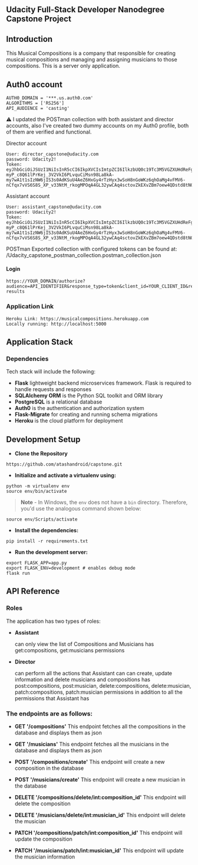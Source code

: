 Udacity Full-Stack Developer Nanodegree Capstone Project
-----

## Introduction

This Musical Compositions is a company that responsible for creating musical compositions and managing and assigning musicians to those compositions.
This is a server only application.

## Auth0 account
```
AUTH0_DOMAIN = '***.us.auth0.com'
ALGORITHMS = ['RS256']
API_AUDIENCE = 'casting'
```
⚠️ I updated the POSTman collection with both assistant and director accounts, also I've created two dummy accounts on my Auth0 profile, both of them are verified and functional.

Director account
```
User: director_capstone@udacity.com
password: Udacity2!
Token:
eyJhbGciOiJSUzI1NiIsInR5cCI6IkpXVCIsImtpZCI6IlkzbUQ0c19Tc3M5VGZXUHdReFgxMCJ9.eyJpc3MiOiJodHRwczovL2F0YXNoLnVzLmF1dGgwLmNvbS8iLCJzdWIiOiJhdXRoMHw2MGY0NDk2MjhjYjIxMjAwNjk3MmM5N2MiLCJhdWQiOiJjYXN0aW5nIiwiaWF0IjoxNjI2NzE2NDAwLCJleHAiOjE2MjY4MDI4MDAsImF6cCI6IkZKTUVGaERCTHRzOEZaSXN3ejZOU3VIUGVyYzdEaFJ1Iiwic2NvcGUiOiIiLCJwZXJtaXNzaW9ucyI6WyJkZWxldGU6Y29tcG9zaXRpb25zIiwiZGVsZXRlOm11c2ljaWFuIiwiZ2V0OmNvbXBvc2l0aW9ucyIsImdldDptdXNpY2lhbnMiLCJwYXRjaDpjb21wb3NpdGlvbnMiLCJwYXRjaDptdXNpY2lhbiIsInBvc3Q6Y29tcG9zaXRpb25zIiwicG9zdDptdXNpY2lhbiJdfQ.USFtwAAerrXxuRyWzCGlDVheCo7G9_K9qx4bmKn54JUTmRogTkIOHYJFqXsIQqXQlDdq7n43diB-myP_c8Q61lPrKej_3V2VkI6PLvquCiMsn98La8kA-my7wA1t1sIzNW6jIS3s0AdKSuU4AeZ6HxGy4rTzHyx3wSoH8nGoWKz6qhOaMg4vFMV6-nCfqx7vVS6S8S_XP_v33NtM_rkogMPOqA4GL32ywCAq4sctovZkEXvZBm7oew4QDstd8tNGfAxftJ9iFDWp2F_PT0q5HSgsi4KrRgVhj6nEytR_E_c7eNxVEQXBb7mIiHNQuT_EOamdX04NrZx3XClvqCRiIQ
```
Assistant account
```
User: assistant_capstone@udacity.com
password: Udacity2!
Token:
eyJhbGciOiJSUzI1NiIsInR5cCI6IkpXVCIsImtpZCI6IlkzbUQ0c19Tc3M5VGZXUHdReFgxMCJ9.eyJpc3MiOiJodHRwczovL2F0YXNoLnVzLmF1dGgwLmNvbS8iLCJzdWIiOiJhdXRoMHw2MGY0NDk2MjhjYjIxMjAwNjk3MmM5N2MiLCJhdWQiOiJjYXN0aW5nIiwiaWF0IjoxNjI2NzE2NDAwLCJleHAiOjE2MjY4MDI4MDAsImF6cCI6IkZKTUVGaERCTHRzOEZaSXN3ejZOU3VIUGVyYzdEaFJ1Iiwic2NvcGUiOiIiLCJwZXJtaXNzaW9ucyI6WyJkZWxldGU6Y29tcG9zaXRpb25zIiwiZGVsZXRlOm11c2ljaWFuIiwiZ2V0OmNvbXBvc2l0aW9ucyIsImdldDptdXNpY2lhbnMiLCJwYXRjaDpjb21wb3NpdGlvbnMiLCJwYXRjaDptdXNpY2lhbiIsInBvc3Q6Y29tcG9zaXRpb25zIiwicG9zdDptdXNpY2lhbiJdfQ.USFtwAAerrXxuRyWzCGlDVheCo7G9_K9qx4bmKn54JUTmRogTkIOHYJFqXsIQqXQlDdq7n43diB-myP_c8Q61lPrKej_3V2VkI6PLvquCiMsn98La8kA-my7wA1t1sIzNW6jIS3s0AdKSuU4AeZ6HxGy4rTzHyx3wSoH8nGoWKz6qhOaMg4vFMV6-nCfqx7vVS6S8S_XP_v33NtM_rkogMPOqA4GL32ywCAq4sctovZkEXvZBm7oew4QDstd8tNGfAxftJ9iFDWp2F_PT0q5HSgsi4KrRgVhj6nEytR_E_c7eNxVEQXBb7mIiHNQuT_EOamdX04NrZx3XClvqCRiIQ
```
POSTman
Exported collection with configured tokens can be found at: /Udacity_capstone_postman_collection.postman_collection.json
#### Login
```
https://YOUR_DOMAIN/authorize?audience=API_IDENTIFIER&response_type=token&client_id=YOUR_CLIENT_ID&redirect_uri=https://musicalcompositions.herokuapp.com/login-results
```
### Application Link
```
Heroku Link: https://musicalcompositions.herokuapp.com
Locally running: http://localhost:5000
```
## Application Stack

###  Dependencies
Tech stack will include the following:
 * **Flask** lightweight backend microservices framework. Flask is required to handle requests and responses
 * **SQLAlchemy ORM** is the Python SQL toolkit and ORM library
 * **PostgreSQL** is a relational database
 * **Auth0** is the authentication and authorization system
 * **Flask-Migrate** for creating and running schema migrations
 * **Heroku** is the cloud platform for deployment

## Development Setup
* **Clone the Repository**
```
https://github.com/atashandroid/capstone.git
```
* **Initialize and activate a virtualenv using:**
```
python -m virtualenv env
source env/bin/activate
```
>**Note** - In Windows, the `env` does not have a `bin` directory. Therefore, you'd use the analogous command shown below:
```
source env/Scripts/activate
```

* **Install the dependencies:**
```
pip install -r requirements.txt
```

* **Run the development server:**
```
export FLASK_APP=app.py
export FLASK_ENV=development # enables debug mode
flask run
```
## API Reference
### Roles
The application has two types of roles:

   * **Assistant**
   
        can only view the list of Compositions and Musicians
        has get:compositions, get:musicians permissions
        
   * **Director**
   
        can perform all the actions that Assistant can
        can create, update information and delete musicians and compositions
        has post:compositions, post:musician, delete:compositions, delete:musician, 
        patch:compositions, patch:musician permissions in addition to all the permissions that Assistant has
        
### The endpoints are as follows:

* **GET '/compositions'** This endpoint fetches all the compositions in the database and displays them as json

* **GET '/musicians'** This endpoint fetches all the musicians in the database and displays them as json

* **POST '/compositions/create'** This endpoint will create a new composition in the database

* **POST '/musicians/create'** This endpoint will create a new musician in the database

* **DELETE '/compositions/delete/int:composition_id'** This endpoint will delete the composition

* **DELETE '/musicians/delete/int:musician_id'** This endpoint will delete the musician

* **PATCH '/compositions/patch/int:composition_id'** This endpoint will update the composition 

* **PATCH '/musicians/patch/int:musician_id'** This endpoint will update the musician information
